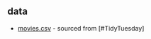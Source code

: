 ## data

- [movies.csv](https://github.com/rfordatascience/tidytuesday/tree/master/data/2021/2021-03-09) - sourced from [#TidyTuesday]
